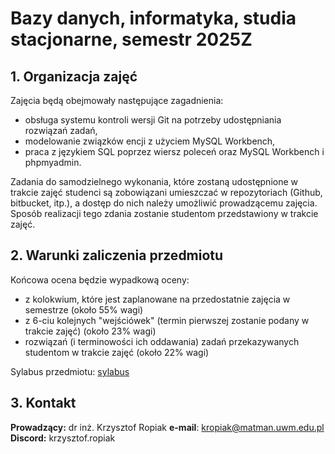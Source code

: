 # Bazy danych, informatyka, studia stacjonarne, semestr 2025Z


## **1. Organizacja zajęć**

Zajęcia będą obejmowały następujące zagadnienia:
- obsługa systemu kontroli wersji Git na potrzeby udostępniania rozwiązań zadań,
- modelowanie związków encji z użyciem MySQL Workbench,
- praca z językiem SQL poprzez wiersz poleceń oraz MySQL Workbench i phpmyadmin.

Zadania do samodzielnego wykonania, które zostaną udostępnione w trakcie zajęć studenci są zobowiązani umieszczać w repozytoriach (Github, bitbucket, itp.), a dostęp do nich należy umożliwić prowadzącemu zajęcia. Sposób realizacji tego zdania zostanie studentom przedstawiony w trakcie zajęć.



## **2. Warunki zaliczenia przedmiotu**

Końcowa ocena będzie wypadkową oceny:
- z kolokwium, które jest zaplanowane na przedostatnie zajęcia w semestrze (około 55% wagi)
- z 6-ciu kolejnych "wejściówek" (termin pierwszej zostanie podany w trakcie zajęć) (około 23% wagi)
- rozwiązań (i terminowości ich oddawania) zadań przekazywanych studentom w trakcie zajęć (około 22% wagi)

Sylabus przedmiotu: [sylabus](17S1O-24BAZDAN_2025Z_all.pdf)

## **3. Kontakt**

**Prowadzący:** dr inż. Krzysztof Ropiak
**e-mail**: kropiak@matman.uwm.edu.pl
**Discord:** krzysztof.ropiak